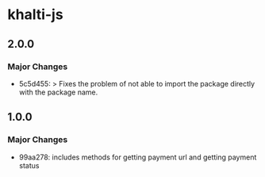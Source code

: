 # khalti-js

## 2.0.0

### Major Changes

- 5c5d455: > Fixes the problem of not able to import the package directly with the package name.

## 1.0.0

### Major Changes

- 99aa278: includes methods for getting payment url and getting payment status
